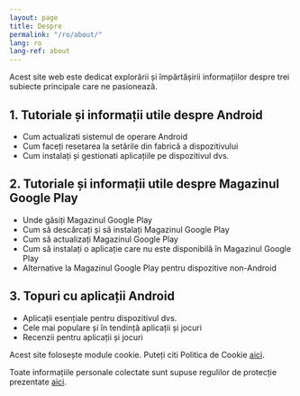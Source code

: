 ```yaml
---
layout: page
title: Despre
permalink: "/ro/about/"
lang: ro
lang-ref: about
---
```


Acest site web este dedicat explorării și împărtășirii informațiilor despre trei subiecte principale care ne pasionează.

## 1. Tutoriale și informații utile despre Android

- Cum actualizati sistemul de operare Android
- Cum faceți resetarea la setările din fabrică a dispozitivului
- Cum instalați și gestionati aplicațiile pe dispozitivul dvs.

## 2. Tutoriale și informații utile despre Magazinul Google Play

- Unde găsiți Magazinul Google Play
- Cum să descărcați și să instalați Magazinul Google Play
- Cum să actualizați Magazinul Google Play
- Cum să instalați o aplicație care nu este disponibilă în Magazinul Google Play
- Alternative la Magazinul Google Play pentru dispozitive non-Android

## 3. Topuri cu aplicații Android

- Aplicații esențiale pentru dispozitivul dvs.
- Cele mai populare și în tendință aplicații și jocuri
- Recenzii pentru aplicații și jocuri

Acest site folosește module cookie. Puteți citi Politica de Cookie [aici]({{site.baseurl}}{{site.t[page.lang].cookiePolicyPage.url}}).

Toate informațiile personale colectate sunt supuse regulilor de protecție prezentate [aici]({{site.baseurl}}{{site.t[page.lang].privacyPolicyPage.url}}).